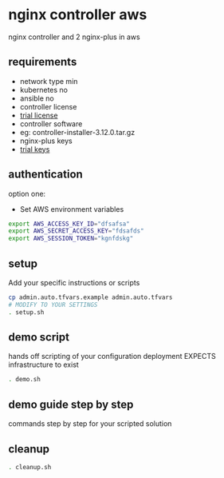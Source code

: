 # nginx controller aws

nginx controller and 2 nginx-plus in aws

## requirements
 - network type min
 - kubernetes no
 - ansible no
 - controller license
  -  [trial license](https://www.nginx.com/free-trial-request-nginx-controller/)
 - controller software
  - eg: controller-installer-3.12.0.tar.gz
 - nginx-plus keys
  - [trial keys](https://www.nginx.com/free-trial-request/)

## authentication

option one:
- Set AWS environment variables
```bash
export AWS_ACCESS_KEY_ID="dfsafsa"
export AWS_SECRET_ACCESS_KEY="fdsafds"
export AWS_SESSION_TOKEN="kgnfdskg"
```

## setup
Add your specific instructions or scripts

```bash
cp admin.auto.tfvars.example admin.auto.tfvars
# MODIFY TO YOUR SETTINGS
. setup.sh
```

## demo script

hands off scripting of your configuration deployment EXPECTS infrastructure to exist

```bash
. demo.sh
```
## demo guide step by step

commands step by step for your scripted solution

## cleanup
```bash
. cleanup.sh
```
